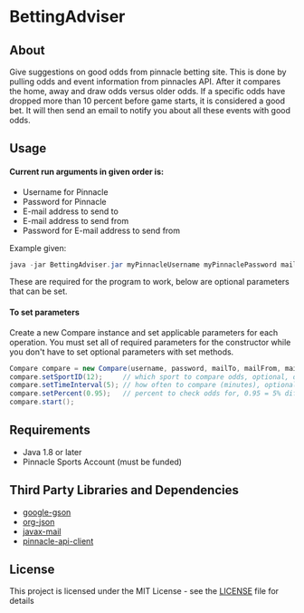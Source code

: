 # BettingAdviser

## About
Give suggestions on good odds from pinnacle betting site. This is done by pulling odds and event information from pinnacles API. After it compares the home, away and draw odds versus older odds. If a specific odds have dropped more than 10 percent before game starts, it is considered a good bet. It will then send an email to notify you about all these events with good odds.

## Usage
#### Current run arguments in given order is:
- Username for Pinnacle
- Password for Pinnacle
- E-mail address to send to
- E-mail address to send from
- Password for E-mail address to send from

Example given:
```java
java -jar BettingAdviser.jar myPinnacleUsername myPinnaclePassword mailAddressIWantToSendNotificationsTo mailAddressIWantToSendNotificationsFrom mailAddressIWantToSendNotificationsFromPassword
```

These are required for the program to work, below are optional parameters that can be set.

#### To set parameters
Create a new Compare instance and set applicable parameters for each operation. You must set all of required parameters for the constructor while you don't have to set optional parameters with set methods.
```java
Compare compare = new Compare(username, password, mailTo, mailFrom, mailFromPassw);
compare.setSportID(12);		// which sport to compare odds, optional, default 29=SOCCER
compare.setTimeInterval(5);	// how often to compare (minutes), optional, default 10 minutes
compare.setPercent(0.95);	// percent to check odds for, 0.95 = 5% difference
compare.start();
```

## Requirements
- Java 1.8 or later
- Pinnacle Sports Account (must be funded)

## Third Party Libraries and Dependencies
- [google-gson](https://mvnrepository.com/artifact/com.google.code.gson/gson)
- [org-json](https://mvnrepository.com/artifact/org.json/json/20180130)
- [javax-mail](https://mvnrepository.com/artifact/javax.mail/mail)
- [pinnacle-api-client](https://github.com/gentoku/pinnacle-api-client)

## License
This project is licensed under the MIT License - see the [LICENSE](LICENSE) file for details